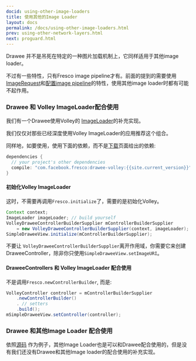 ```yaml
---
docid: using-other-image-loaders
title: 使用其他的Image Loader
layout: docs
permalink: /docs/using-other-image-loaders.html
prev: using-other-network-layers.html
next: proguard.html
---
```


Drawee 并不是吊死在特定的一种图片加载机制上，它同样适用于其他image loader。

不过有一些特性，只有Fresco image pipeline才有。前面的提到的需要使用[ImageRequest](image-requests.html)和[配置image
pipeline](configure-image-pipeline.html)的特性，使用其他image loader时都有可能不起作用。

### Drawee 和 Volley ImageLoader配合使用

我们有一个Drawee使用Volley的 [ImageLoader](https://developer.android.com/training/volley/request.html)的补充实现。 

我们仅仅对那些已经深度使用Volley ImageLoader的应用推荐这个组合。

同样地，如要使用，使用下面的依赖，而不是[下载](download-fresco.html)页面给出的依赖:

```groovy
dependencies {
  // your project's other dependencies
  compile: "com.facebook.fresco:drawee-volley:{{site.current_version}}"
}
```

#### 初始化Volley ImageLoader

这时，不需要再调用`Fresco.initialize`了，需要的是初始化Volley。

```java
Context context;
ImageLoader imageLoader; // build yourself
VolleyDraweeControllerBuilderSupplier mControllerBuilderSupplier
    = new VolleyDraweeControllerBuilderSupplier(context, imageLoader);
SimpleDraweeView.initialize(mControllerBuilderSupplier);
```

不要让 `VolleyDraweeControllerBuilderSupplier`离开作用域，你需要它来创建DraweeController，除非你只使用`SimpleDraweeView.setImageURI`。

#### DraweeControllers 和 Volley ImageLoader 配合使用

不是调用`Fresco.newControllerBuilder`, 而是:

```java
VolleyController controller = mControllerBuilderSupplier
    .newControllerBuilder()
    . // setters
    .build();
mSimpleDraweeView.setController(controller);
```

### Drawee 和其他Image Loader 配合使用

依照[源码](https://github.com/facebook/fresco/tree/master/drawee-backends/drawee-volley/src/main/java/com/facebook/drawee/backends/volley) 作为例子，其他Image Loader也是可以和Drawee配合使用的，但是没有我们还没有Drawee和其他Image loader的配合使用的补充实现。
